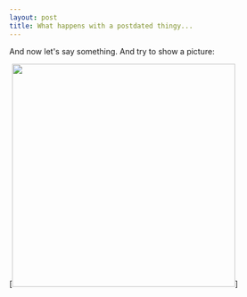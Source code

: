 ```yaml
---
layout: post
title: What happens with a postdated thingy...
---
```

And now let's say something.
And try to show a picture:

[<img src="https://www.dropbox.com/s/0brim8y201nqc7d/IMG_20180419_113444.jpg?dl=0"  style="width: 400px;"/>]


